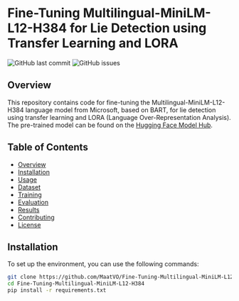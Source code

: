 # Fine-Tuning Multilingual-MiniLM-L12-H384 for Lie Detection using Transfer Learning and LORA

![GitHub last commit](https://img.shields.io/github/last-commit/MaatVO/Fine-Tuning-Multilingual-MiniLM-L12-H384)
![GitHub issues](https://img.shields.io/github/issues/MaatVO/Fine-Tuning-Multilingual-MiniLM-L12-H384)

## Overview

This repository contains code for fine-tuning the Multilingual-MiniLM-L12-H384 language model from Microsoft, based on BART, for lie detection using transfer learning and LORA (Language Over-Representation Analysis). The pre-trained model can be found on the [Hugging Face Model Hub](https://huggingface.co/microsoft/Multilingual-MiniLM-L12-H384).

## Table of Contents

- [Overview](#overview)
- [Installation](#installation)
- [Usage](#usage)
- [Dataset](#dataset)
- [Training](#training)
- [Evaluation](#evaluation)
- [Results](#results)
- [Contributing](#contributing)
- [License](#license)

## Installation

To set up the environment, you can use the following commands:

```bash
git clone https://github.com/MaatVO/Fine-Tuning-Multilingual-MiniLM-L12-H384.git
cd Fine-Tuning-Multilingual-MiniLM-L12-H384
pip install -r requirements.txt
